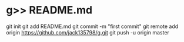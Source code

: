 # g>> README.md
git init
git add README.md
git commit -m "first commit"
git remote add origin https://github.com/jack135798/g.git
git push -u origin master
